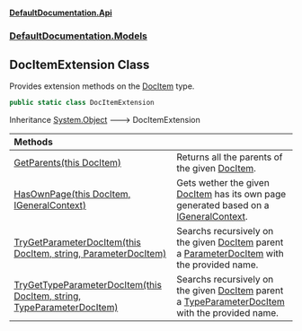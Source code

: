 #### [DefaultDocumentation.Api](index.md 'index')
### [DefaultDocumentation.Models](index.md#DefaultDocumentation.Models 'DefaultDocumentation.Models')

## DocItemExtension Class

Provides extension methods on the [DocItem](DocItem.md 'DefaultDocumentation.Models.DocItem') type.

```csharp
public static class DocItemExtension
```

Inheritance [System.Object](https_//docs.microsoft.com/en-us/dotnet/api/System.Object 'System.Object') &#129106; DocItemExtension

| Methods | |
| :--- | :--- |
| [GetParents(this DocItem)](DocItemExtension.GetParents(thisDocItem).md 'DefaultDocumentation.Models.DocItemExtension.GetParents(this DefaultDocumentation.Models.DocItem)') | Returns all the parents of the given [DocItem](DocItem.md 'DefaultDocumentation.Models.DocItem'). |
| [HasOwnPage(this DocItem, IGeneralContext)](DocItemExtension.HasOwnPage(thisDocItem,IGeneralContext).md 'DefaultDocumentation.Models.DocItemExtension.HasOwnPage(this DefaultDocumentation.Models.DocItem, DefaultDocumentation.IGeneralContext)') | Gets wether the given [DocItem](DocItem.md 'DefaultDocumentation.Models.DocItem') has its own page generated based on a [IGeneralContext](IGeneralContext.md 'DefaultDocumentation.IGeneralContext'). |
| [TryGetParameterDocItem(this DocItem, string, ParameterDocItem)](DocItemExtension.TryGetParameterDocItem(thisDocItem,string,ParameterDocItem).md 'DefaultDocumentation.Models.DocItemExtension.TryGetParameterDocItem(this DefaultDocumentation.Models.DocItem, string, DefaultDocumentation.Models.Parameters.ParameterDocItem)') | Searchs recursively on the given [DocItem](DocItem.md 'DefaultDocumentation.Models.DocItem') parent a [ParameterDocItem](ParameterDocItem.md 'DefaultDocumentation.Models.Parameters.ParameterDocItem') with the provided name. |
| [TryGetTypeParameterDocItem(this DocItem, string, TypeParameterDocItem)](DocItemExtension.TryGetTypeParameterDocItem(thisDocItem,string,TypeParameterDocItem).md 'DefaultDocumentation.Models.DocItemExtension.TryGetTypeParameterDocItem(this DefaultDocumentation.Models.DocItem, string, DefaultDocumentation.Models.Parameters.TypeParameterDocItem)') | Searchs recursively on the given [DocItem](DocItem.md 'DefaultDocumentation.Models.DocItem') parent a [TypeParameterDocItem](TypeParameterDocItem.md 'DefaultDocumentation.Models.Parameters.TypeParameterDocItem') with the provided name. |
